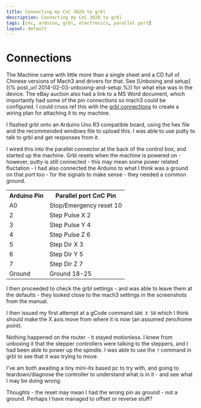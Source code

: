 ```yaml
---
title: Connecting my CnC 3020 to grbl
description: Connecting my CnC 3020 to grbl
tags: [cnc, arduino, grbl, electronics, parallel port]
layout: default
---
```


# Connections

The Machine came with little more than a single sheet and a CD full of Chinese versions of Mach3 and drivers for that. See [Unboxing and setup]({% post_url 2014-02-03-unboxing-and-setup %}) for what else was in the device. The eBay auction also had a link to a MS Word document, which importantly had some of the pin connections so mach3 could be configured. I could cross ref this with the [grbl connections](http://github.com/grbl/grbl/wiki/Connecting-Grbl) to create a wiring plan for attaching it to my machine.

I flashed grbl onto an Arduino Uno R3 compatible board, using the hex file and the recommended windows file to upload this. I was able to use putty to talk to grbl and get responses from it. 

I wired this into the parallel connector at the back of the control box, and started up the machine.
Grbl resets when the machine is powered on - however, putty is still connected - this may mean some power related fluctation - I had also connected the Arduino to what I think was a ground on that port too - for the signals to make sense - they needed a common ground.

<table>
<tr><th>Arduino Pin</th><th>Parallel port CnC Pin</th></tr>
<tr><td>A0</td><td>Stop/Emergency reset 10</td></tr>
<tr><td>2</td><td>Step Pulse X 2</td></tr>
<tr><td>3</td><td>Step Pulse Y 4</td></tr>
<tr><td>4</td><td>Step Pulse Z 6</td></tr>
<tr><td>5</td><td>Step Dir X 3</td></tr>
<tr><td>6</td><td>Step Dir Y 5</td></tr>
<tr><td>7</td><td>Step Dir Z 7</td></tr>
<tr><td>Ground</td><td>Ground 18-25</td></tr>
</table>

I then proceeded to check the grbl settings - and was able to leave them at the defaults - they looked close to the mach3 settings in the screenshots from the manual.

I then issued my first attempt at a gCode command ```G00 X 50``` which I think should make the X axis move from where it is now (an assumed zero/home point).
 
Nothing happened on the router - it stayed motionless. I knew from unboxing it that the stepper controllers were talking to the steppers, and I had been able to power up the spindle. I was able to use the ```?``` command in grbl to see that it was trying to move.

I've am both awaiting a tiny mini-itx based pc to try with, and going to teardown/diagnose the controller to understand what is in it - and see what I may be doing wrong.

Thoughts - the reset may mean I had the wrong pin as ground - not a ground. Perhaps I have managed to offset or reverse stuff?
